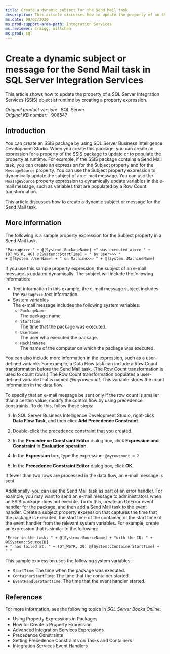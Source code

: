 ```yaml
---
title: Create a dynamic subject for the Send Mail task
description: This article discusses how to update the property of an SSIS object at runtime by creating a property expression. Provides some examples to demonstrate this feature.
ms.date: 09/02/2020
ms.prod-support-area-path: Integration Services
ms.reviewer: Craigg, willchen
ms.prod: sql
---
```

# Create a dynamic subject or message for the Send Mail task in SQL Server Integration Services

This article shows how to update the property of a SQL Server Integration Services (SSIS) object at runtime by creating a property expression.

_Original product version:_ &nbsp; SQL Server  
_Original KB number:_ &nbsp; 906547

## Introduction

You can create an SSIS package by using SQL Server Business Intelligence Development Studio. When you create this package, you can create an expression for a property of the SSIS package to update or to populate the property at runtime. For example, if the SSIS package contains a Send Mail task, you can create an expression for the Subject property and for the `MessageSource` property. You can use the Subject property expression to dynamically update the subject of an e-mail message. You can use the `MessageSource` property expression to dynamically update variables in the e-mail message, such as variables that are populated by a Row Count transformation.

This article discusses how to create a dynamic subject or message for the Send Mail task.

## More information

The following is a sample property expression for the Subject property in a Send Mail task.

```console
"Package>>> " + @[System::PackageName] +" was executed at>>> " + (DT_WSTR, 40) @[System::StartTime] + " by user>>> "
+ @[System::UserName] + " on Machine>>> " + @[System::MachineName]
```

If you use this sample property expression, the subject of an e-mail message is updated dynamically. The subject will include the following information:

- Text information
    In this example, the e-mail message subject includes the `Package>>>` text information.
- System variables  
  The e-mail message includes the following system variables:  
  - `PackageName`  
    The package name.
  - `StartTime`  
    The time that the package was executed.
  - `UserName`  
    The user who executed the package.
  - `MachineName`  
    The name of the computer on which the package was executed.

You can also include more information in the expression, such as a user-defined variable. For example, a Data Flow task can include a Row Count transformation before the Send Mail task. (The Row Count transformation is used to count rows.) The Row Count transformation populates a user-defined variable that is named *@myrowcount*. This variable stores the count information in the data flow.

To specify that an e-mail message be sent only if the row count is smaller than a certain value, modify the control flow by using precedence constraints. To do this, follow these steps:

1. In SQL Server Business Intelligence Development Studio, right-click **Data Flow Task**, and then click **Add Precedence Constraint**.
2. Double-click the precedence constraint that you created.
3. In the **Precedence Constraint Editor** dialog box, click **Expression and Constraint** in
 **Evaluation operation**.
4. In the **Expression** box, type the expression: `@myrowcount < 2`

5. In the **Precedence Constraint Editor** dialog box, click **OK**.

If fewer than two rows are processed in the data flow, an e-mail message is sent.

Additionally, you can use the Send Mail task as part of an error handler. For example, you may want to send an e-mail message to administrators when an SSIS package does not execute. To do this, create an OnError event handler for the package, and then add a Send Mail task to the event handler. Create a subject property expression that captures the time that the package is executed, the start time of the container, or the start time of the event handler from the relevant system variables. For example, create an expression that is similar to the following:

```console
"Error in the task: " + @[System::SourceName] + "with the ID: " + @[System::SourceID]
+ " has failed at: " + (DT_WSTR, 20) @[System::ContainerStartTime] + "."
```

This sample expression uses the following system variables:

- `StartTime`: The time when the package was executed.
- `ContainerStartTime`: The time that the container started.
- `EventHandlerStartTime`: The time that the event handler started.

## References

For more information, see the following topics in *SQL Server Books Online*:

- Using Property Expressions in Packages
- How to: Create a Property Expression
- Advanced Integration Services Expressions
- Precedence Constraints
- Setting Precedence Constraints on Tasks and Containers
- Integration Services Event Handlers
